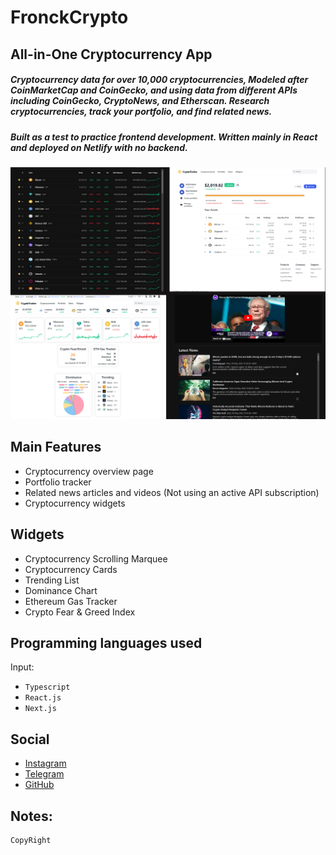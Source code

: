 # FronckCrypto
## All-in-One Cryptocurrency App
##### Cryptocurrency data for over 10,000 cryptocurrencies, Modeled after CoinMarketCap and CoinGecko, and using data from different APIs including CoinGecko, CryptoNews, and Etherscan. Research cryptocurrencies, track your portfolio, and find related news.
##### Built as a test to practice frontend development. Written mainly in React and deployed on Netlify with no backend.

![Example image](./src/assets/images/example.png)

## Main Features
- Cryptocurrency overview page
- Portfolio tracker
- Related news articles and videos (Not using an active API subscription)
- Cryptocurrency widgets

## Widgets
- Cryptocurrency Scrolling Marquee
- Cryptocurrency Cards
- Trending List
- Dominance Chart
- Ethereum Gas Tracker
- Crypto Fear & Greed Index

## Programming languages used
Input:
- `Typescript`
- `React.js`
- `Next.js`

## Social

-  [Instagram](https://instagram.com/bhrad2006)
-  [Telegram](https://t.me/bhradhashemi)
-  [GitHub](https://pages.github.com/BehradHashemi)
  
## Notes:
```
CopyRight
```